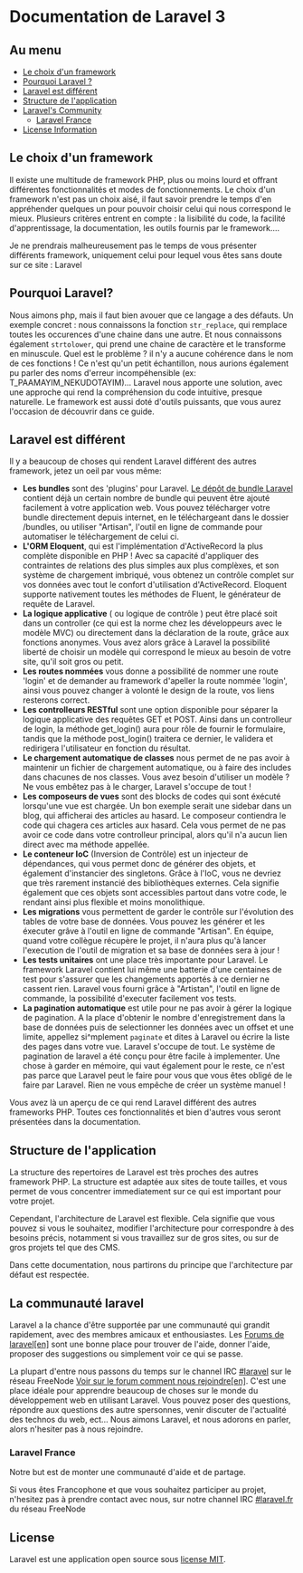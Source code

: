 # Documentation de Laravel 3

## Au menu

- [Le choix d'un framework](#le-choix-d-un-framework)
- [Pourquoi Laravel ?](#pourquoi-Laravel)
- [Laravel est différent](#Laravel-est-different)
- [Structure de l'application](#structure-de-l-application)
- [Laravel's Community](#Laravel-community)
    - [Laravel France](#Laravel-France)
- [License Information](#Laravel-license)

<a name="le-choix-d-un-framework"></a>
## Le choix d'un framework

Il existe une multitude de framework PHP, plus ou moins lourd et offrant différentes fonctionnalités et modes de fonctionnements. Le choix d'un framework n'est pas un choix aisé, il faut savoir prendre le temps d'en appréhender quelques un pour pouvoir choisir celui qui nous correspond le mieux. Plusieurs critères entrent en compte : la lisibilité du code, la facilité d'apprentissage, la documentation, les outils fournis par le framework....

Je ne prendrais malheureusement pas le temps de vous présenter différents framework, uniquement celui pour lequel vous êtes sans doute sur ce site : Laravel


<a name="pourquoi-Laravel"></a>
## Pourquoi Laravel?

Nous aimons php, mais il faut bien avouer que ce langage a des défauts. Un exemple concret : nous connaissons la fonction `str_replace`, qui remplace toutes les occurences d'une chaine dans une autre. Et nous connaissons également `strtolower`, qui prend une chaine de caractère et le transforme en minuscule. Quel est le problème ? il n'y a aucune cohérence dans le nom de ces fonctions ! Ce n'est qu'un petit échantillon, nous aurions également pu parler des noms d'erreur incompéhensible (ex: T_PAAMAYIM_NEKUDOTAYIM)...
Laravel nous apporte une solution, avec une approche qui rend la compréhension du code intuitive, presque naturelle. Le framework est aussi doté d'outils puissants, que vous aurez l'occasion de découvrir dans ce guide.

<a name="Laravel-est-different"></a>
## Laravel est différent

Il y a beaucoup de choses qui rendent Laravel différent des autres framework, jetez un oeil par vous même:

- **Les bundles** sont des 'plugins' pour Laravel. [Le dépôt de bundle Laravel](http://bundles.laravel.com/) contient déjà un certain nombre de bundle qui peuvent être ajouté facilement à votre application web. Vous pouvez télécharger votre bundle directement depuis internet, en le téléchargeant dans le dossier /bundles, ou utiliser "Artisan", l'outil en ligne de commande pour automatiser le téléchargement de celui ci.
- **L'ORM Eloquent**, qui est l'implémentation d'ActiveRecord la plus complète disponible en PHP ! Avec sa capacité d'appliquer des contraintes de relations des plus simples aux plus complèxes, et son système de chargement imbriqué, vous obtenez un contrôle complet sur vos données avec tout le confort d'utilisation d'ActiveRecord. Eloquent supporte nativement toutes les méthodes de Fluent, le générateur de requête de Laravel.
- **La logique applicative** ( ou logique de contrôle ) peut être placé soit dans un controller (ce qui est la norme chez les développeurs avec le modèle MVC) ou directement dans la déclaration de la route, grâce aux fonctions anonymes. Vous avez alors grâce à Laravel la possibilité liberté de choisir un modèle qui correspond le mieux au besoin de votre site, qu'il soit gros ou petit.
- **Les routes nommées** vous donne a possibilité de nommer une route 'login' et de demander au framework d'apeller la route nommée 'login', ainsi vous pouvez changer à volonté le design de la route, vos liens resterons correct.
- **Les controlleurs RESTful** sont une option disponible pour séparer la logique applicative des requêtes GET et POST. Ainsi dans un controlleur de login, la méthode get_login() aura pour rôle de fournir le formulaire, tandis que la méthode post_login() traitera ce dernier, le validera et redirigera l'utilisateur en fonction du résultat.
- **Le chargement automatique de classes** nous permet de ne pas avoir à maintenir un fichier de chargement automatique, ou à faire des includes dans chacunes de nos classes. Vous avez besoin d'utiliser un modèle ? Ne vous embêtez pas à le charger, Laravel s'occupe de tout !
- **Les composeurs de vues** sont des blocks de codes qui sont éxécuté lorsqu'une vue est chargée. Un bon exemple serait une sidebar dans un blog, qui afficherai des articles au hasard. Le composeur contiendra le code qui chagera ces articles aux hasard. Cela vous permet de ne pas avoir ce code dans votre controlleur principal, alors qu'il n'a aucun lien direct avec ma méthode appellée.
- **Le conteneur IoC** (Inversion de Contrôle) est un injecteur de dépendances, qui vous permet donc de générer des objets, et également d'instancier des singletons. Grâce à l'IoC, vous ne devriez que très rarement instancié des bibliothèques externes. Cela signifie également que ces objets sont accessibles partout dans votre code, le rendant ainsi plus flexible et moins monolithique. 
- **Les migrations** vous permettent de garder le contrôle sur l'évolution des tables de votre base de données. Vous pouvez les générer et les éxecuter grâve à l'outil en ligne de commande "Artisan". En équipe, quand votre collègue récupère le projet, il n'aura plus qu'à lancer l'execution de l'outil de migration et sa base de données sera à jour !
- **Les tests unitaires** ont une place très importante pour Laravel. Le framework Laravel contient lui même une batterie d'une centaines de test pour s'assurer que les changements apportés à ce dernier ne cassent rien. Laravel vous fourni grâce à "Artistan", l'outil en ligne de commande, la possibilité d'executer facilement vos tests.
- **La pagination automatique** est utile pour ne pas avoir à gérer la logique de pagination. A la place d'obtenir le nombre d'enregistrement dans la base de données puis de selectionner les données avec un offset et une limite, appellez si^mplement `paginate` et dites à Laravel ou écrire la liste des pages dans votre vue. Laravel s'occupe de tout. Le système de pagination de laravel a été conçu pour être facile à implementer. Une chose à garder en mémoire, qui vaut également pour le reste, ce n'est pas parce que Laravel peut le faire pour vous que vous êtes obligé de le faire par Laravel. Rien ne vous empêche de créer un système manuel !

Vous avez là un aperçu de ce qui rend Laravel différent des autres frameworks PHP. Toutes ces fonctionnalités et bien d'autres vous seront présentées dans la documentation.

<a name="structure-de-l-application"></a>
## Structure de l'application

La structure des repertoires de Laravel est très proches des autres framework PHP. La structure est adaptée aux sites de toute tailles, et vous permet de vous concentrer immediatement sur ce qui est important pour votre projet.

Cependant, l'architecture de Laravel est flexible. Cela signifie que vous pouvez si vous le souhaitez, modifier l'architecture pour correspondre à des besoins précis, notamment si vous travaillez sur de gros sites, ou sur de gros projets tel que des CMS. 

Dans cette documentation, nous partirons du principe que l'architecture par défaut est respectée. 

<a name="Laravel-community"></a>
## La communauté laravel

Laravel a la chance d'être supportée par une communauté qui grandit rapidement, avec des membres amicaux et enthousiastes. Les [Forums de laravel[en]](http://forums.Laravel.com) sont une bonne place pour trouver de l'aide, donner l'aide, proposer des suggestions ou simplement voir ce qui se passe.

La plupart d'entre nous passons du temps sur le channel IRC [#laravel](irc://freenode.net/laravel) sur le réseau FreeNode [Voir sur le forum comment nous rejoindre[en]](http://forums.Laravel.com/viewtopic.php?id=671). C'est une place idéale pour apprendre beaucoup de choses sur le monde du développement web en utilisant Laravel. Vous pouvez poser des questions, répondre aux questions des autre spersonnes, venir discuter de l'actualité des technos du web, ect... Nous aimons Laravel, et nous adorons en parler, alors n'hesiter pas à nous rejoindre.

### Laravel France

Notre but est de monter une communauté d'aide et de partage.

Si vous êtes Francophone et que vous souhaitez participer au projet, n'hesitez pas à prendre contact avec nous, sur notre channel IRC [#laravel.fr](irc://freenode.net/laravel.fr) du réseau FreeNode


<a name="Laravel-license"></a>
## License

Laravel est une application open source sous [license MIT](http://www.opensource.org/licenses/mit-license.php).